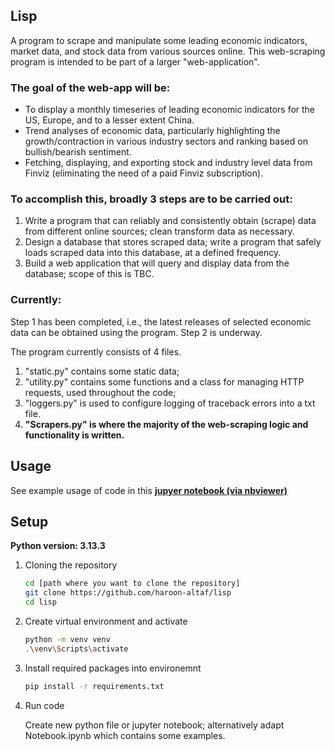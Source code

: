 ## Lisp
A program to scrape and manipulate some leading economic indicators, market data, and stock data from various sources online. This web-scraping program is intended to be part of a larger "web-application".


### The goal of the web-app will be: 
- To display a monthly timeseries of leading economic indicators for the US, Europe, and to a lesser extent China.
- Trend analyses of economic data, particularly highlighting the growth/contraction in various industry sectors and ranking based on bullish/bearish sentiment.
- Fetching, displaying, and exporting stock and industry level data from Finviz (eliminating the need of a paid Finviz subscription).


### To accomplish this, broadly 3 steps are to be carried out:
1. Write a program that can reliably and consistently obtain (scrape) data from different online sources; clean transform data as necessary.
2. Design a database that stores scraped data; write a program that safely loads scraped data into this database, at a defined frequency.
3. Build a web application that will query and display data from the database; scope of this is TBC.


### Currently:
Step 1 has been completed, i.e., the latest releases of selected economic data can be obtained using the program. Step 2 is underway.

The program currently consists of 4 files. 
1. "static.py" contains some static data; 
2. "utility.py" contains some functions and a class for managing HTTP requests, used throughout the code;
3. "loggers.py" is used to configure logging of traceback errors into a txt file.
4. **"Scrapers.py" is where the majority of the web-scraping logic and functionality is written.** 


## Usage
See example usage of code in this [**jupyer notebook (via nbviewer)**](https://nbviewer.org/github/haroon-altaf/lisp/blob/54b214367571f24883ec5e642066d4450120958d/notebook.ipynb)

## Setup
**Python version: 3.13.3**

1. Cloning the repository
   ```bash
   cd [path where you want to clone the repository]
   git clone https://github.com/haroon-altaf/lisp
   cd lisp
2. Create virtual environment and activate
   ```bash
   python -m venv venv
   .\venv\Scripts\activate
3. Install required packages into environemnt
   ```bash
   pip install -r requirements.txt
4. Run code

   Create new python file or jupyter notebook; alternatively adapt Notebook.ipynb which contains some examples. 
